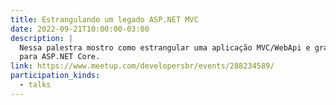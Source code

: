 ```yaml
---
title: Estrangulando um legado ASP.NET MVC
date: 2022-09-21T10:00:00-03:00
description: |
  Nessa palestra mostro como estrangular uma aplicação MVC/WebApi e gradualmente movimentá-la
  para ASP.NET Core.
link: https://www.meetup.com/developersbr/events/288234589/
participation_kinds:
  - talks
---
```

